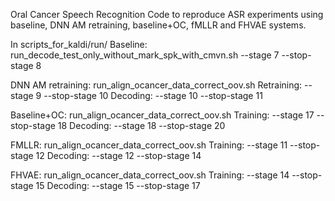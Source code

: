 
Oral Cancer Speech Recognition
Code to reproduce ASR experiments using baseline, DNN AM retraining, baseline+OC, fMLLR and FHVAE systems.

In scripts_for_kaldi/run/
Baseline:
  run_decode_test_only_without_mark_spk_with_cmvn.sh --stage 7 --stop-stage 8

DNN AM retraining: 
  run_align_ocancer_data_correct_oov.sh 
    Retraining: --stage 9 --stop-stage 10
    Decoding: --stage 10 --stop-stage 11

Baseline+OC:
 run_align_ocancer_data_correct_oov.sh 
    Training: --stage 17 --stop-stage 18
    Decoding: --stage 18 --stop-stage 20

FMLLR: 
  run_align_ocancer_data_correct_oov.sh 
    Training: --stage 11 --stop-stage 12
    Decoding: --stage 12 --stop-stage 14

FHVAE: 
  run_align_ocancer_data_correct_oov.sh
    Training: --stage 14 --stop-stage 15
    Decoding: --stage 15 --stop-stage 17
  
